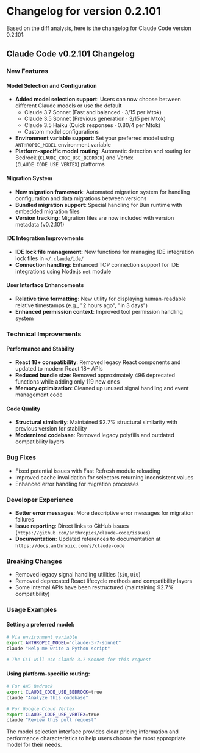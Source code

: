 # Changelog for version 0.2.101

Based on the diff analysis, here is the changelog for Claude Code version 0.2.101:

## Claude Code v0.2.101 Changelog

### New Features

#### Model Selection and Configuration
- **Added model selection support**: Users can now choose between different Claude models or use the default
  - Claude 3.7 Sonnet (Fast and balanced · $3/$15 per Mtok)
  - Claude 3.5 Sonnet (Previous generation · $3/$15 per Mtok)  
  - Claude 3.5 Haiku (Quick responses · $0.80/$4 per Mtok)
  - Custom model configurations
- **Environment variable support**: Set your preferred model using `ANTHROPIC_MODEL` environment variable
- **Platform-specific model routing**: Automatic detection and routing for Bedrock (`CLAUDE_CODE_USE_BEDROCK`) and Vertex (`CLAUDE_CODE_USE_VERTEX`) platforms

#### Migration System
- **New migration framework**: Automated migration system for handling configuration and data migrations between versions
- **Bundled migration support**: Special handling for Bun runtime with embedded migration files
- **Version tracking**: Migration files are now included with version metadata (v0.2.101)

#### IDE Integration Improvements
- **IDE lock file management**: New functions for managing IDE integration lock files in `~/.claude/ide/`
- **Connection handling**: Enhanced TCP connection support for IDE integrations using Node.js `net` module

#### User Interface Enhancements
- **Relative time formatting**: New utility for displaying human-readable relative timestamps (e.g., "2 hours ago", "in 3 days")
- **Enhanced permission context**: Improved tool permission handling system

### Technical Improvements

#### Performance and Stability
- **React 18+ compatibility**: Removed legacy React components and updated to modern React 18+ APIs
- **Reduced bundle size**: Removed approximately 496 deprecated functions while adding only 119 new ones
- **Memory optimization**: Cleaned up unused signal handling and event management code

#### Code Quality
- **Structural similarity**: Maintained 92.7% structural similarity with previous version for stability
- **Modernized codebase**: Removed legacy polyfills and outdated compatibility layers

### Bug Fixes
- Fixed potential issues with Fast Refresh module reloading
- Improved cache invalidation for selectors returning inconsistent values
- Enhanced error handling for migration processes

### Developer Experience
- **Better error messages**: More descriptive error messages for migration failures
- **Issue reporting**: Direct links to GitHub issues (`https://github.com/anthropics/claude-code/issues`)
- **Documentation**: Updated references to documentation at `https://docs.anthropic.com/s/claude-code`

### Breaking Changes
- Removed legacy signal handling utilities (`$i0`, `Ui0`)
- Removed deprecated React lifecycle methods and compatibility layers
- Some internal APIs have been restructured (maintaining 92.7% compatibility)

### Usage Examples

#### Setting a preferred model:
```bash
# Via environment variable
export ANTHROPIC_MODEL="claude-3-7-sonnet"
claude "Help me write a Python script"

# The CLI will use Claude 3.7 Sonnet for this request
```

#### Using platform-specific routing:
```bash
# For AWS Bedrock
export CLAUDE_CODE_USE_BEDROCK=true
claude "Analyze this codebase"

# For Google Cloud Vertex
export CLAUDE_CODE_USE_VERTEX=true
claude "Review this pull request"
```

The model selection interface provides clear pricing information and performance characteristics to help users choose the most appropriate model for their needs.
